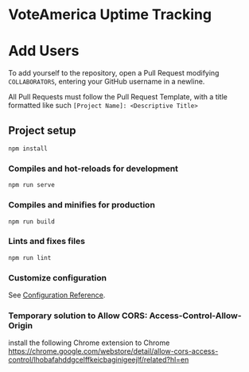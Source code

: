 # VoteAmerica Uptime Tracking

# Add Users

To add yourself to the repository, open a Pull Request modifying `COLLABORATORS`, entering your GitHub username in a newline.

All Pull Requests must follow the Pull Request Template, with a title formatted like such `[Project Name]: <Descriptive Title>`

## Project setup

```
npm install
```

### Compiles and hot-reloads for development

```
npm run serve
```

### Compiles and minifies for production

```
npm run build
```

### Lints and fixes files

```
npm run lint
```

### Customize configuration

See [Configuration Reference](https://cli.vuejs.org/config/).

### Temporary solution to Allow CORS: Access-Control-Allow-Origin

install the following Chrome extension to Chrome
https://chrome.google.com/webstore/detail/allow-cors-access-control/lhobafahddgcelffkeicbaginigeejlf/related?hl=en
